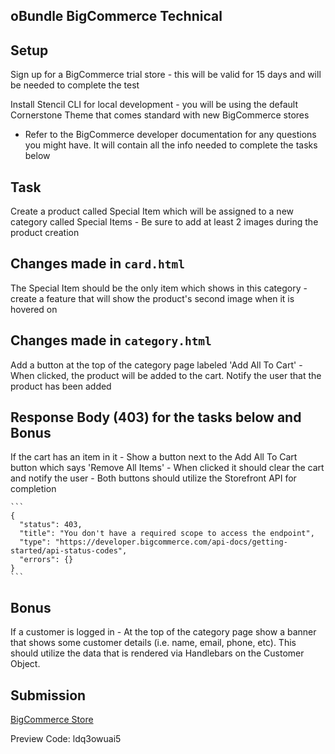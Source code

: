 ## oBundle BigCommerce Technical

## Setup
Sign up for a BigCommerce trial store
	- this will be valid for 15 days and will be needed to complete the test

Install Stencil CLI for local development
	- you will be using the default Cornerstone Theme that comes standard with new BigCommerce stores

* Refer to the BigCommerce developer documentation for any questions you might have. It will contain all the info needed to complete the tasks below


## Task
Create a product called Special Item which will be assigned to a new category called Special Items
	- Be sure to add at least 2 images during the product creation

## Changes made in `card.html`
The Special Item should be the only item which shows in this category 
	- create a feature that will show the product's second image when it is hovered on

## Changes made in `category.html`
Add a button at the top of the category page labeled 'Add All To Cart' 
	- When clicked, the product will be added to the cart. Notify the user that the product has been added


## Response Body (403) for the tasks below and Bonus
If the cart has an item in it 
	- Show a button next to the Add All To Cart button which says 'Remove All Items' 
	- When clicked it should clear the cart and notify the user
	- Both buttons should utilize the Storefront API for completion

    ```
	{
	  "status": 403,
	  "title": "You don't have a required scope to access the endpoint",
	  "type": "https://developer.bigcommerce.com/api-docs/getting-started/api-status-codes",
	  "errors": {}
	}
    ```

## Bonus
If a customer is logged in 
	- At the top of the category page show a banner that shows some customer details (i.e. name, email, phone, etc). This should utilize the data that is rendered via Handlebars on the Customer Object.


## Submission

[BigCommerce Store](https://obundle-technical-assesment.mybigcommerce.com/?ctk=6ac8b164-5125-408d-9a7a-6db5c14ad223)

Preview Code:
ldq3owuai5

